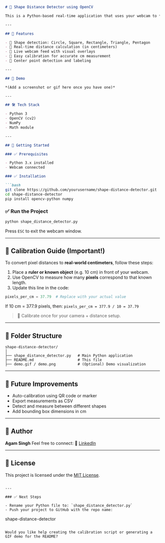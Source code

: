 
````markdown
# 🔷 Shape Distance Detector using OpenCV

This is a Python-based real-time application that uses your webcam to **detect geometric shapes** and **measure the distance between same shapes in centimeters** using OpenCV and contour detection.

---

## 🎯 Features

- 🧠 Shape detection: Circle, Square, Rectangle, Triangle, Pentagon
- 📏 Real-time distance calculation (in centimeters)
- 🎥 Live webcam feed with visual overlays
- 🧮 Easy calibration for accurate cm measurement
- 📌 Center point detection and labeling

---

## 📸 Demo

*(Add a screenshot or gif here once you have one)*

---

## 🛠️ Tech Stack

- Python 3
- OpenCV (cv2)
- NumPy
- Math module

---

## 🚀 Getting Started

### ✅ Prerequisites

- Python 3.x installed
- Webcam connected

### ✅ Installation

```bash
git clone https://github.com/yourusername/shape-distance-detector.git
cd shape-distance-detector
pip install opencv-python numpy
````

### ✅ Run the Project

```bash
python shape_distance_detector.py
```

Press `ESC` to exit the webcam window.

---

## 🧪 Calibration Guide (Important!)

To convert pixel distances to **real-world centimeters**, follow these steps:

1. Place a **ruler or known object** (e.g. 10 cm) in front of your webcam.
2. Use OpenCV to measure how many **pixels** correspond to that known length.
3. Update this line in the code:

```python
pixels_per_cm = 37.79  # Replace with your actual value
```

If 10 cm = 377.9 pixels, then:
`pixels_per_cm = 377.9 / 10 = 37.79`

> 📏 Calibrate once for your camera + distance setup.

---

## 📂 Folder Structure

```
shape-distance-detector/
│
├── shape_distance_detector.py   # Main Python application
├── README.md                    # This file
├── demo.gif / demo.png          # (Optional) Demo visualization
```

---

## 🧠 Future Improvements

* Auto-calibration using QR code or marker
* Export measurements as CSV
* Detect and measure between different shapes
* Add bounding box dimensions in cm

---

## 👤 Author

**Agam Singh**
Feel free to connect:
🔗 [LinkedIn](https://www.linkedin.com/in/agam-singh-b34310246/)

---

## 📄 License

This project is licensed under the [MIT License](LICENSE).

```

---

### ✅ Next Steps

- Rename your Python file to: `shape_distance_detector.py`
- Push your project to GitHub with the repo name:
```

shape-distance-detector

```

Would you like help creating the calibration script or generating a GIF demo for the README?
```
